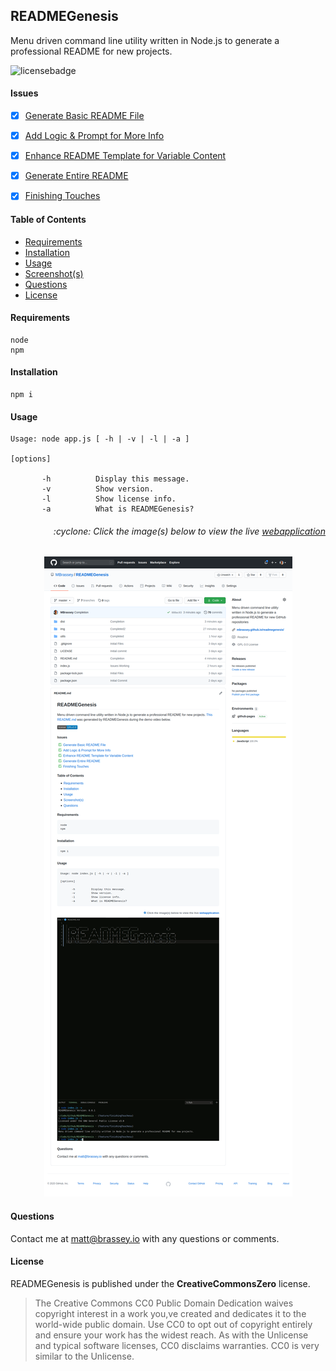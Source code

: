 
## READMEGenesis

Menu driven command line utility written in Node.js to generate a professional README for new projects.

![licensebadge](https://img.shields.io/badge/license-GPLv3.0-blue)


#### Issues

- [x] [Generate Basic README File](https://github.com/MBrassey/READMEGenesis/issues/1)
- [x] [Add Logic & Prompt for More Info](https://github.com/MBrassey/READMEGenesis/issues/2)
- [x] [Enhance README Template for Variable Content](https://github.com/MBrassey/READMEGenesis/issues/3)
- [x] [Generate Entire README](https://github.com/MBrassey/READMEGenesis/issues/4)
- [x] [Finishing Touches](https://github.com/MBrassey/READMEGenesis/issues/5)




#### Table of Contents

* [Requirements](#Requirements)
* [Installation](#Installation)
* [Usage](#Usage)
* [Screenshot(s)](#Screenshots)
* [Questions](#Questions)
* [License](#License)



#### Requirements

    node
    npm



#### Installation

    npm i



#### Usage

    Usage: node app.js [ -h | -v | -l | -a ]
     
    [options]
     
           -h          Display this message.
           -v          Show version.
           -l          Show license info.
           -a          What is READMEGenesis?


<h6><p align="right">:cyclone: Click the image(s) below to view the live <a  id="Screenshots" href="https://MBrassey.github.io/READMEGenesis/">webapplication</a></p></h6>


[<p align="center"><img src="../img/Preview.png">](https://MBrassey.github.io/READMEGenesis/)




#### Questions
Contact me at [matt@brassey.io](mailto:matt@brassey.io) with any questions or comments. 

#### License
READMEGenesis is published under the __CreativeCommonsZero__ license.

> The Creative Commons CC0 Public Domain Dedication waives copyright interest in a work you,ve created and dedicates it to the world-wide public domain. Use CC0 to opt out of copyright entirely and ensure your work has the widest reach. As with the Unlicense and typical software licenses, CC0 disclaims warranties. CC0 is very similar to the Unlicense.